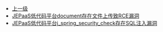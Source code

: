 * [上一级](docs/wy876_poc/)
* [JEPaaS低代码平台document存在文件上传致RCE漏洞](docs/wy876_poc/JEPaaS%E4%BD%8E%E4%BB%A3%E7%A0%81%E5%B9%B3%E5%8F%B0/JEPaaS%E4%BD%8E%E4%BB%A3%E7%A0%81%E5%B9%B3%E5%8F%B0document%E5%AD%98%E5%9C%A8%E6%96%87%E4%BB%B6%E4%B8%8A%E4%BC%A0%E8%87%B4RCE%E6%BC%8F%E6%B4%9E.md)
* [JEPaaS低代码平台j_spring_security_check存在SQL注入漏洞](docs/wy876_poc/JEPaaS%E4%BD%8E%E4%BB%A3%E7%A0%81%E5%B9%B3%E5%8F%B0/JEPaaS%E4%BD%8E%E4%BB%A3%E7%A0%81%E5%B9%B3%E5%8F%B0j_spring_security_check%E5%AD%98%E5%9C%A8SQL%E6%B3%A8%E5%85%A5%E6%BC%8F%E6%B4%9E.md)
